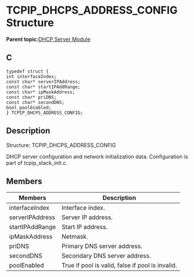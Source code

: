 # TCPIP\_DHCPS\_ADDRESS\_CONFIG Structure

**Parent topic:**[DHCP Server Module](GUID-27C514CD-DE28-4215-BB75-6C8EA971E12E.md)

## C

```
typedef struct {
int interfaceIndex;
const char* serverIPAddress;
const char* startIPAddRange;
const char* ipMaskAddress;
const char* priDNS;
const char* secondDNS;
bool poolEnabled;
} TCPIP_DHCPS_ADDRESS_CONFIG;
```

## Description

Structure: TCPIP\_DHCPS\_ADDRESS\_CONFIG

DHCP server configuration and network initialization data. Configuration is part of tcpip\_stack\_init.c.

## Members

|Members|Description|
|-------|-----------|
|interfaceIndex|Interface index.|
|serverIPAddress|Server IP address.|
|startIPAddRange|Start IP address.|
|ipMaskAddress|Netmask.|
|priDNS|Primary DNS server address.|
|secondDNS|Secondary DNS server address.|
|poolEnabled|True if pool is valid, false if pool is invalid.|

